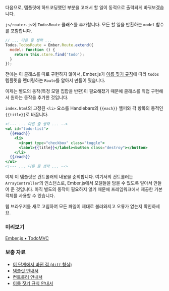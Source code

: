 다음으로, 템플릿에 하드코딩했던 부분을 고쳐서 할 일이 동적으로 출력되게 바꿔보겠습니다.

`js/router.js`에 `TodosRoute` 클래스를 추가합니다. 모든 할 일을 반환하는 `model` 함수를 포함합니다.

```javascript
// ... 다른 줄 생략 ...
Todos.TodosRoute = Ember.Route.extend({
  model: function () {
    return this.store.find('todo');
  }
});
```

전에는 이 클래스를 따로 구현하지 않아서, Ember.js가 [이름 짓기 규칙](/guides/concepts/naming-conventions/)에 따라 `todos` 템플릿을 렌더링하는 `Route`를 알아서 만들어 줬습니다.

이제는 별도의 동작(특정 모델 집합을 반환)이 필요해졌기 때문에 클래스를 직접 구현해서 원하는 동작을 추가한 것입니다.

`index.html`의 고정된 `<li>` 요소를 Handlebars의 `{{each}}` 헬퍼와 각 항목의 동적인 `{{title}}`로 바꿉니다.

```handlebars
<!--- ... 다른 줄 생략 ... -->
<ul id="todo-list">
  {{#each}}
    <li>
      <input type="checkbox" class="toggle">
      <label>{{title}}</label><button class="destroy"></button>
    </li>
  {{/each}}
</ul>
<!--- ... 다른 줄 생략 ... -->
```

이제 이 템플릿은 컨트롤러의 내용을 순회합니다. 여기서의 컨트롤러는 `ArrayController`의 인스턴스로, Ember.js에서 모델들을 담을 수 있도록 알아서 만들어 준 것입니다. 아직 별도의 동작이 필요하지 않기 때문에 프레임워크에서 제공한 기본 객체를 사용할 수 있습니다.

웹 브라우저를 새로 고침하여 모든 파일이 제대로 불러와지고 오류가 없는지 확인하세요.

### 미리보기
<a class="jsbin-embed" href="http://jsbin.com/EJISAne/1/embed?live">Ember.js • TodoMVC</a><script src="http://static.jsbin.com/js/embed.js"></script>
  
### 보충 자료

  * [이 단계에서 바뀐 점 (`diff` 형식)](https://github.com/emberjs/quickstart-code-sample/commit/87bd57700110d9dd0b351c4d4855edf90baac3a8)
  * [템플릿 안내서](/guides/templates/handlebars-basics)
  * [컨트롤러 안내서](/guides/controllers)
  * [이름 짓기 규칙 안내서](/guides/concepts/naming-conventions)
